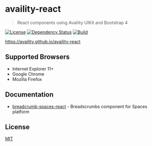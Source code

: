 # availity-react
> React components using Availity UIKit and Bootstrap 4

[![License](https://img.shields.io/badge/license-MIT-blue.svg?style=flat-square&label=license)](http://opensource.org/licenses/MIT)
[![Dependency Status](https://img.shields.io/david/dev/Availity/availity-react.svg?style=flat-square)](https://david-dm.org/Availity/availity-react)
[![Build](https://img.shields.io/travis/Availity/availity-react.svg?style=flat-square&label=build)](https://travis-ci.org/Availity/availity-react)

https://availity.github.io/availity-react

## Supported Browsers

* Internet Explorer 11+
* Google Chrome
* Mozilla Firefox

## Documentation

- [breadcrumb-spaces-react](packages/breadcrumbs-spaces-react/README.md) - Breadscrumbs component for Spaces platform

## License

[MIT](./LICENSE)
